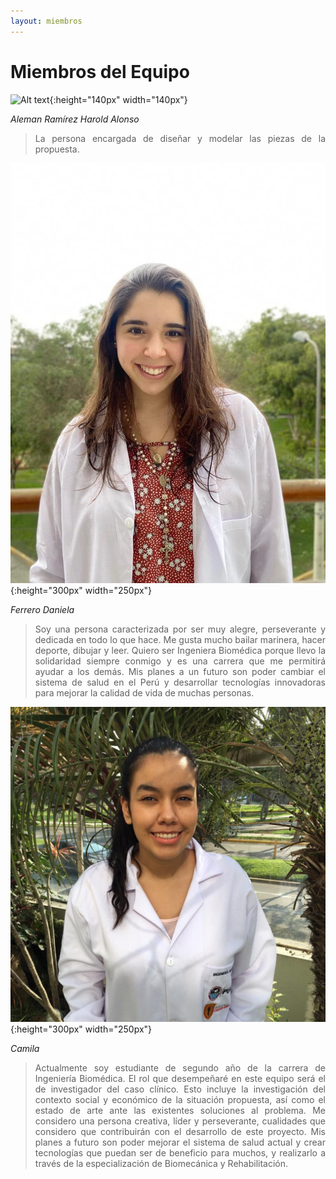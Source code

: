 ```yaml
---
layout: miembros
---
```

# Miembros del Equipo

![Alt text](/miembros/disenador.jpg){:height="140px" width="140px"}

*Aleman Ramírez Harold Alonso*
><div style="text-align: justify"> La persona encargada de diseñar y modelar las piezas de la propuesta.</div>

![Alt text](/miembros/danielaF.jpg){:height="300px" width="250px"} 

*Ferrero Daniela*
><div style="text-align: justify">Soy una persona caracterizada por ser muy alegre, perseverante y dedicada en todo lo que hace. Me gusta mucho bailar marinera, hacer deporte, dibujar y leer. Quiero ser Ingeniera Biomédica porque llevo la solidaridad siempre conmigo y es una carrera que me permitirá ayudar a los demás. Mis planes a un futuro son poder cambiar el sistema de salud en el Perú y desarrollar tecnologías innovadoras para mejorar la calidad de vida de muchas personas.</div>

![Alt text](/miembros/camila.jpg){:height="300px" width="250px"}

*Camila*
><div style="text-align: justify"> Actualmente soy estudiante de segundo año de la carrera de Ingeniería Biomédica. El rol que desempeñaré en este equipo será el de investigador del caso clínico. Esto incluye la investigación del contexto social y económico de la situación propuesta, así como el estado de arte ante las existentes soluciones al problema. Me considero una persona creativa, líder y perseverante, cualidades que considero que contribuirán con el desarrollo de este proyecto. Mis planes a futuro son poder mejorar el sistema de salud actual y crear tecnologías que puedan ser de beneficio para muchos, y realizarlo a través de la especialización de Biomecánica y Rehabilitación.</div>
